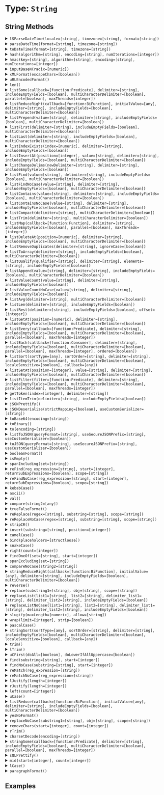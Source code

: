 [comment]: # (Note: This documentation is generated dynamically in the build process.  To modify the contents, change the javadoc on the type class, itself)

# Type: `String`



## String Methods

<details>
<summary><code>lSParseDateTime(locale=[string], timezone=[string], format=[string])</code></summary>

Parses a locale-specific datetime string or object

Arguments:

| Argument | Type | Required | Default |
|----------|------|----------|---------|
| `locale` | `string` | `false` | `null` |
| `timezone` | `string` | `false` | `null` |
| `format` | `string` | `false` | `null` |

</details>
<details>
<summary><code>parseDateTime(format=[string], timezone=[string])</code></summary>

Parses a datetime string or object

Arguments:

| Argument | Type | Required | Default |
|----------|------|----------|---------|
| `format` | `string` | `false` | `null` |
| `timezone` | `string` | `false` | `null` |

</details>
<details>
<summary><code>toDateTime(format=[string], timezone=[string])</code></summary>

Parses a datetime string or object

Arguments:

| Argument | Type | Required | Default |
|----------|------|----------|---------|
| `format` | `string` | `false` | `null` |
| `timezone` | `string` | `false` | `null` |

</details>
<details>
<summary><code>hash(algorithm=[string], encoding=[string], numIterations=[integer])</code></summary>

Creates an algorithmic hash of an object

Arguments:

| Argument | Type | Required | Default |
|----------|------|----------|---------|
| `algorithm` | `string` | `false` | `MD5` |
| `encoding` | `string` | `false` | `utf-8` |
| `numIterations` | `integer` | `false` | `1` |

</details>
<details>
<summary><code>hmac(key=[string], algorithm=[string], encoding=[string], numIterations=[integer])</code></summary>

Creates an algorithmic hash of an object

Arguments:

| Argument | Type | Required | Default |
|----------|------|----------|---------|
| `key` | `string` | `true` | `null` |
| `algorithm` | `string` | `false` | `HmacMD5` |
| `encoding` | `string` | `false` | `utf-8` |
| `numIterations` | `integer` | `false` | `1` |

</details>
<details>
<summary><code>inputBaseN(radix=[numeric])</code></summary>

Converts a string, using the base specified by radix, to an integer.

Arguments:

| Argument | Type | Required | Default |
|----------|------|----------|---------|
| `radix` | `numeric` | `true` | `null` |

</details>
<details>
<summary><code>xMLFormat(escapeChars=[boolean])</code></summary>

Formats a string so that special XML characters can be used as text in XML

Arguments:

| Argument | Type | Required | Default |
|----------|------|----------|---------|
| `escapeChars` | `boolean` | `false` | `false` |

</details>
<details>
<summary><code>uRLEncodedFormat()</code></summary>

Generates a URL-encoded string.

For example, it replaces spaces with %20, and non-alphanumeric characters with equivalent hexadecimal escape
 sequences. Passes arbitrary strings within a URL. *
</details>
<details>
<summary><code>len()</code></summary>

Returns the absolute value of a number
</details>
<details>
<summary><code>listSome(callback=[function:Predicate], delimiter=[string], includeEmptyFields=[boolean], multiCharacterDelimiter=[boolean], parallel=[boolean], maxThreads=[integer])</code></summary>

Tests whether any item in a list meets the specified callback

Arguments:

| Argument | Type | Required | Default |
|----------|------|----------|---------|
| `callback` | `function:Predicate` | `true` | `null` |
| `delimiter` | `string` | `false` | `,` |
| `includeEmptyFields` | `boolean` | `false` | `false` |
| `multiCharacterDelimiter` | `boolean` | `false` | `true` |
| `parallel` | `boolean` | `false` | `false` |
| `maxThreads` | `integer` | `false` | `null` |

</details>
<details>
<summary><code>listReduceRight(callback=[function:BiFunction], initialValue=[any], delimiter=[string], includeEmptyFields=[boolean], multiCharacterDelimiter=[boolean])</code></summary>

Run the provided udf over a reversed delimited list to reduce the values to a single output

Arguments:

| Argument | Type | Required | Default |
|----------|------|----------|---------|
| `callback` | `function:BiFunction` | `true` | `null` |
| `initialValue` | `any` | `false` | `null` |
| `delimiter` | `string` | `false` | `,` |
| `includeEmptyFields` | `boolean` | `false` | `false` |
| `multiCharacterDelimiter` | `boolean` | `false` | `true` |

</details>
<details>
<summary><code>listPrepend(value=[string], delimiter=[string], includeEmptyFields=[boolean], multiCharacterDelimiter=[boolean])</code></summary>

Filters a delimted list and returns the values from the callback test

Arguments:

| Argument | Type | Required | Default |
|----------|------|----------|---------|
| `value` | `string` | `true` | `null` |
| `delimiter` | `string` | `false` | `,` |
| `includeEmptyFields` | `boolean` | `false` | `false` |
| `multiCharacterDelimiter` | `boolean` | `false` | `true` |

</details>
<details>
<summary><code>listFirst(delimiter=[string], includeEmptyFields=[boolean], multiCharacterDelimiter=[boolean])</code></summary>

Returns the first or last item in a delimited list, according to the specified function name

Arguments:

| Argument | Type | Required | Default |
|----------|------|----------|---------|
| `delimiter` | `string` | `false` | `,` |
| `includeEmptyFields` | `boolean` | `false` | `false` |
| `multiCharacterDelimiter` | `boolean` | `false` | `false` |

</details>
<details>
<summary><code>listLast(delimiter=[string], includeEmptyFields=[boolean], multiCharacterDelimiter=[boolean])</code></summary>

Returns the first or last item in a delimited list, according to the specified function name

Arguments:

| Argument | Type | Required | Default |
|----------|------|----------|---------|
| `delimiter` | `string` | `false` | `,` |
| `includeEmptyFields` | `boolean` | `false` | `false` |
| `multiCharacterDelimiter` | `boolean` | `false` | `false` |

</details>
<details>
<summary><code>listIndexExists(index=[numeric], delimiter=[string], includeEmptyFields=[boolean])</code></summary>

Checks if a list has a given index

Arguments:

| Argument | Type | Required | Default |
|----------|------|----------|---------|
| `index` | `numeric` | `true` | `null` |
| `delimiter` | `string` | `false` | `,` |
| `includeEmptyFields` | `boolean` | `false` | `false` |

</details>
<details>
<summary><code>listInsertAt(position=[integer], value=[string], delimiter=[string], includeEmptyFields=[boolean], multiCharacterDelimiter=[boolean])</code></summary>

Filters a delimted list and returns the values from the callback test

Arguments:

| Argument | Type | Required | Default |
|----------|------|----------|---------|
| `position` | `integer` | `true` | `null` |
| `value` | `string` | `true` | `null` |
| `delimiter` | `string` | `false` | `,` |
| `includeEmptyFields` | `boolean` | `false` | `false` |
| `multiCharacterDelimiter` | `boolean` | `false` | `true` |

</details>
<details>
<summary><code>listChangeDelims(newDelimiter=[string], delimiter=[string], includeEmptyFields=[boolean])</code></summary>

Converts the delimiters of a list to the new delimiter.

Arguments:

| Argument | Type | Required | Default |
|----------|------|----------|---------|
| `newDelimiter` | `string` | `true` | `null` |
| `delimiter` | `string` | `false` | `,` |
| `includeEmptyFields` | `boolean` | `false` | `false` |

</details>
<details>
<summary><code>listFind(value=[string], delimiter=[string], includeEmptyFields=[boolean], multiCharacterDelimiter=[boolean])</code></summary>

Return int position of value in delimited list, case sensitive or case-insenstive variations

Arguments:

| Argument | Type | Required | Default |
|----------|------|----------|---------|
| `value` | `string` | `true` | `null` |
| `delimiter` | `string` | `false` | `,` |
| `includeEmptyFields` | `boolean` | `false` | `false` |
| `multiCharacterDelimiter` | `boolean` | `false` | `false` |

</details>
<details>
<summary><code>listFindNoCase(value=[string], delimiter=[string], includeEmptyFields=[boolean], multiCharacterDelimiter=[boolean])</code></summary>

Return int position of value in delimited list, case sensitive or case-insenstive variations

Arguments:

| Argument | Type | Required | Default |
|----------|------|----------|---------|
| `value` | `string` | `true` | `null` |
| `delimiter` | `string` | `false` | `,` |
| `includeEmptyFields` | `boolean` | `false` | `false` |
| `multiCharacterDelimiter` | `boolean` | `false` | `false` |

</details>
<details>
<summary><code>listContains(value=[string], delimiter=[string], includeEmptyFields=[boolean], multiCharacterDelimiter=[boolean])</code></summary>

Return int position of value in delimited list, case sensitive or case-insenstive variations

Arguments:

| Argument | Type | Required | Default |
|----------|------|----------|---------|
| `value` | `string` | `true` | `null` |
| `delimiter` | `string` | `false` | `,` |
| `includeEmptyFields` | `boolean` | `false` | `false` |
| `multiCharacterDelimiter` | `boolean` | `false` | `false` |

</details>
<details>
<summary><code>listContainsNoCase(value=[string], delimiter=[string], includeEmptyFields=[boolean], multiCharacterDelimiter=[boolean])</code></summary>

Return int position of value in delimited list, case sensitive or case-insenstive variations

Arguments:

| Argument | Type | Required | Default |
|----------|------|----------|---------|
| `value` | `string` | `true` | `null` |
| `delimiter` | `string` | `false` | `,` |
| `includeEmptyFields` | `boolean` | `false` | `false` |
| `multiCharacterDelimiter` | `boolean` | `false` | `false` |

</details>
<details>
<summary><code>listCompact(delimiter=[string], multiCharacterDelimiter=[boolean])</code></summary>

Compacts a list by removing empty items from the start and end of the list

Arguments:

| Argument | Type | Required | Default |
|----------|------|----------|---------|
| `delimiter` | `string` | `false` | `,` |
| `multiCharacterDelimiter` | `boolean` | `false` | `false` |

</details>
<details>
<summary><code>listTrim(delimiter=[string], multiCharacterDelimiter=[boolean])</code></summary>

Compacts a list by removing empty items from the start and end of the list

Arguments:

| Argument | Type | Required | Default |
|----------|------|----------|---------|
| `delimiter` | `string` | `false` | `,` |
| `multiCharacterDelimiter` | `boolean` | `false` | `false` |

</details>
<details>
<summary><code>listMap(callback=[function:Function], delimiter=[string], includeEmptyFields=[boolean], parallel=[boolean], maxThreads=[integer])</code></summary>

Used to iterate over a delimited list and run the function closure for each item in the list and create a new list from the returned values.

Arguments:

| Argument | Type | Required | Default |
|----------|------|----------|---------|
| `callback` | `function:Function` | `true` | `null` |
| `delimiter` | `string` | `false` | `,` |
| `includeEmptyFields` | `boolean` | `false` | `false` |
| `parallel` | `boolean` | `false` | `false` |
| `maxThreads` | `integer` | `false` | `null` |

</details>
<details>
<summary><code>listDeleteAt(position=[numeric], delimiter=[string], includeEmptyFields=[boolean], multiCharacterDelimiter=[boolean])</code></summary>

Deletes an element from a list.

Returns a copy of the list, without the
 specified element.

Arguments:

| Argument | Type | Required | Default |
|----------|------|----------|---------|
| `position` | `numeric` | `true` | `null` |
| `delimiter` | `string` | `false` | `,` |
| `includeEmptyFields` | `boolean` | `false` | `false` |
| `multiCharacterDelimiter` | `boolean` | `false` | `false` |

</details>
<details>
<summary><code>listRemoveDuplicates(delimiter=[string], ignoreCase=[boolean])</code></summary>

De-duplicates a delimited list - either case-sensitively or case-insenstively

Arguments:

| Argument | Type | Required | Default |
|----------|------|----------|---------|
| `delimiter` | `string` | `false` | `,` |
| `ignoreCase` | `boolean` | `false` | `false` |

</details>
<details>
<summary><code>listToArray(delimiter=[string], includeEmptyFields=[boolean], multiCharacterDelimiter=[boolean])</code></summary>

Converts a delimited list to an array

Arguments:

| Argument | Type | Required | Default |
|----------|------|----------|---------|
| `delimiter` | `string` | `false` | `,` |
| `includeEmptyFields` | `boolean` | `false` | `false` |
| `multiCharacterDelimiter` | `boolean` | `false` | `false` |

</details>
<details>
<summary><code>listQualify(qualifier=[string], delimiter=[string], elements=[string], includeEmptyFields=[boolean])</code></summary>

Inserts a string at the beginning and end of list elements.

Arguments:

| Argument | Type | Required | Default |
|----------|------|----------|---------|
| `qualifier` | `string` | `true` | `null` |
| `delimiter` | `string` | `false` | `,` |
| `elements` | `string` | `false` | `all` |
| `includeEmptyFields` | `boolean` | `false` | `false` |

</details>
<details>
<summary><code>listAppend(value=[string], delimiter=[string], includeEmptyFields=[boolean], multiCharacterDelimiter=[boolean])</code></summary>

Appends an element to a list

Arguments:

| Argument | Type | Required | Default |
|----------|------|----------|---------|
| `value` | `string` | `true` | `null` |
| `delimiter` | `string` | `false` | `,` |
| `includeEmptyFields` | `boolean` | `false` | `false` |
| `multiCharacterDelimiter` | `boolean` | `false` | `true` |

</details>
<details>
<summary><code>listValueCount(value=[string], delimiter=[string], includeEmptyFields=[boolean])</code></summary>

returns a count of the number of occurrences of a value in a list

Arguments:

| Argument | Type | Required | Default |
|----------|------|----------|---------|
| `value` | `string` | `true` | `null` |
| `delimiter` | `string` | `false` | `,` |
| `includeEmptyFields` | `boolean` | `false` | `false` |

</details>
<details>
<summary><code>listValueCountNoCase(value=[string], delimiter=[string], includeEmptyFields=[boolean])</code></summary>

returns a count of the number of occurrences of a value in a list

Arguments:

| Argument | Type | Required | Default |
|----------|------|----------|---------|
| `value` | `string` | `true` | `null` |
| `delimiter` | `string` | `false` | `,` |
| `includeEmptyFields` | `boolean` | `false` | `false` |

</details>
<details>
<summary><code>listAvg(delimiter=[string], multiCharacterDelimiter=[boolean])</code></summary>

Gets the average of all values in a list

Arguments:

| Argument | Type | Required | Default |
|----------|------|----------|---------|
| `delimiter` | `string` | `false` | `,` |
| `multiCharacterDelimiter` | `boolean` | `false` | `false` |

</details>
<details>
<summary><code>listLen(delimiter=[string], includeEmptyFields=[boolean])</code></summary>

Calculates the length of a list separated by the specified delimiter

Arguments:

| Argument | Type | Required | Default |
|----------|------|----------|---------|
| `delimiter` | `string` | `false` | `,` |
| `includeEmptyFields` | `boolean` | `false` | `false` |

</details>
<details>
<summary><code>listRest(delimiter=[string], includeEmptyFields=[boolean], offset=[integer])</code></summary>

Returns the remainder of a list after removing the first item

Arguments:

| Argument | Type | Required | Default |
|----------|------|----------|---------|
| `delimiter` | `string` | `false` | `,` |
| `includeEmptyFields` | `boolean` | `false` | `false` |
| `offset` | `integer` | `false` | `0` |

</details>
<details>
<summary><code>listGetAt(position=[numeric], delimiter=[string], includeEmptyFields=[boolean], multiCharacterDelimiter=[boolean])</code></summary>

Retrieves an item from a delimited list at the specified position

Arguments:

| Argument | Type | Required | Default |
|----------|------|----------|---------|
| `position` | `numeric` | `true` | `null` |
| `delimiter` | `string` | `false` | `,` |
| `includeEmptyFields` | `boolean` | `false` | `false` |
| `multiCharacterDelimiter` | `boolean` | `false` | `false` |

</details>
<details>
<summary><code>listEvery(callback=[function:Predicate], delimiter=[string], includeEmptyFields=[boolean], multiCharacterDelimiter=[boolean], parallel=[boolean], maxThreads=[integer])</code></summary>

Tests whether all items in a list meet the specified callback

Arguments:

| Argument | Type | Required | Default |
|----------|------|----------|---------|
| `callback` | `function:Predicate` | `true` | `null` |
| `delimiter` | `string` | `false` | `,` |
| `includeEmptyFields` | `boolean` | `false` | `false` |
| `multiCharacterDelimiter` | `boolean` | `false` | `true` |
| `parallel` | `boolean` | `false` | `false` |
| `maxThreads` | `integer` | `false` | `null` |

</details>
<details>
<summary><code>listEach(callback=[function:Consumer], delimiter=[string], includeEmptyFields=[boolean], multiCharacterDelimiter=[boolean], parallel=[boolean], maxThreads=[integer], ordered=[boolean])</code></summary>

Used to iterate over a delimited list and run the function closure for each item in the list.

Arguments:

| Argument | Type | Required | Default |
|----------|------|----------|---------|
| `callback` | `function:Consumer` | `true` | `null` |
| `delimiter` | `string` | `false` | `,` |
| `includeEmptyFields` | `boolean` | `false` | `false` |
| `multiCharacterDelimiter` | `boolean` | `false` | `true` |
| `parallel` | `boolean` | `false` | `false` |
| `maxThreads` | `integer` | `false` | `null` |
| `ordered` | `boolean` | `false` | `false` |

</details>
<details>
<summary><code>listSort(sortType=[any], sortOrder=[string], delimiter=[string], includeEmptyFields=[boolean], multiCharacterDelimiter=[boolean], localeSensitive=[boolean], callback=[any])</code></summary>

Sorts a delimited list and returns the result

Arguments:

| Argument | Type | Required | Default |
|----------|------|----------|---------|
| `sortType` | `any` | `false` | `null` |
| `sortOrder` | `string` | `false` | `asc` |
| `delimiter` | `string` | `false` | `,` |
| `includeEmptyFields` | `boolean` | `false` | `false` |
| `multiCharacterDelimiter` | `boolean` | `false` | `false` |
| `localeSensitive` | `boolean` | `false` | `null` |
| `callback` | `any` | `false` | `null` |

</details>
<details>
<summary><code>listSetAt(position=[integer], value=[string], delimiter=[string], includeEmptyFields=[boolean], multiCharacterDelimiter=[boolean])</code></summary>

Retrieves an item in to a delimited list at the specified position

Arguments:

| Argument | Type | Required | Default |
|----------|------|----------|---------|
| `position` | `integer` | `true` | `null` |
| `value` | `string` | `true` | `null` |
| `delimiter` | `string` | `false` | `,` |
| `includeEmptyFields` | `boolean` | `false` | `false` |
| `multiCharacterDelimiter` | `boolean` | `false` | `true` |

</details>
<details>
<summary><code>listFilter(filter=[function:Predicate], delimiter=[string], includeEmptyFields=[boolean], multiCharacterDelimiter=[boolean], parallel=[boolean], maxThreads=[integer])</code></summary>

Filters a delimted list and returns the values from the callback test

Arguments:

| Argument | Type | Required | Default |
|----------|------|----------|---------|
| `filter` | `function:Predicate` | `true` | `null` |
| `delimiter` | `string` | `false` | `,` |
| `includeEmptyFields` | `boolean` | `false` | `false` |
| `multiCharacterDelimiter` | `boolean` | `false` | `true` |
| `parallel` | `boolean` | `false` | `false` |
| `maxThreads` | `integer` | `false` | `null` |

</details>
<details>
<summary><code>getToken(index=[integer], delimiter=[string])</code></summary>

Determines whether a token of the list in the delimiters parameter is present in a string.

Returns the token found at position index of the string, as a string.
 If index is greater than the number of tokens in the string, returns an empty string.

Arguments:

| Argument | Type | Required | Default |
|----------|------|----------|---------|
| `index` | `integer` | `true` | `null` |
| `delimiter` | `string` | `false` | `,` |

</details>
<details>
<summary><code>listItemTrim(delimiter=[string], includeEmptyFields=[boolean])</code></summary>

Trims each item in the list.

Arguments:

| Argument | Type | Required | Default |
|----------|------|----------|---------|
| `delimiter` | `string` | `false` | `,` |
| `includeEmptyFields` | `boolean` | `false` | `false` |

</details>
<details>
<summary><code>jSONPrettify()</code></summary>

Prettifies a JSON string.
</details>
<details>
<summary><code>jSONDeserialize(strictMapping=[boolean], useCustomSerializer=[string])</code></summary>

Converts a JSON (JavaScript Object Notation) string data representation into data, such as a structure or array.

Arguments:

| Argument | Type | Required | Default |
|----------|------|----------|---------|
| `strictMapping` | `boolean` | `false` | `true` |
| `useCustomSerializer` | `string` | `false` | `null` |

</details>
<details>
<summary><code>toBase64(encoding=[string])</code></summary>

Calculates the Base64 representation of a string or binary object.

The Base64 format uses printable characters, allowing binary data to be sent in
 forms and e-mail, and stored in a database or file.

Arguments:

| Argument | Type | Required | Default |
|----------|------|----------|---------|
| `encoding` | `string` | `false` | `UTF-8` |

</details>
<details>
<summary><code>toBinary()</code></summary>

Calculates the binary representation of Base64-encoded data.
</details>
<details>
<summary><code>to(encoding=[string])</code></summary>

Converts a value to a string.

Arguments:

| Argument | Type | Required | Default |
|----------|------|----------|---------|
| `encoding` | `string` | `false` | `null` |

</details>
<details>
<summary><code>listToJSON(queryFormat=[string], useSecureJSONPrefix=[string], useCustomSerializer=[boolean])</code></summary>

Converts a BoxLang variable into a JSON (JavaScript Object Notation) string.

Arguments:

| Argument | Type | Required | Default |
|----------|------|----------|---------|
| `queryFormat` | `string` | `false` | `row` |
| `useSecureJSONPrefix` | `string` | `false` | `false` |
| `useCustomSerializer` | `boolean` | `false` | `null` |

</details>
<details>
<summary><code>toJSON(queryFormat=[string], useSecureJSONPrefix=[string], useCustomSerializer=[boolean])</code></summary>

Converts a BoxLang variable into a JSON (JavaScript Object Notation) string.

Arguments:

| Argument | Type | Required | Default |
|----------|------|----------|---------|
| `queryFormat` | `string` | `false` | `row` |
| `useSecureJSONPrefix` | `string` | `false` | `false` |
| `useCustomSerializer` | `boolean` | `false` | `null` |

</details>
<details>
<summary><code>booleanFormat()</code></summary>

Returns the value formatted as a boolean string
</details>
<details>
<summary><code>isEmpty()</code></summary>

Determine whether a given value is empty
</details>
<details>
<summary><code>spanIncluding(set=[string])</code></summary>

Gets characters from a string, from the beginning to a character that is NOT in a specified set of characters.

The search is case-sensitive.

Arguments:

| Argument | Type | Required | Default |
|----------|------|----------|---------|
| `set` | `string` | `true` | `null` |

</details>
<details>
<summary><code>reFind(reg_expression=[string], start=[integer], returnSubExpressions=[boolean], scope=[string])</code></summary>

Uses a regular expression (RE) to search a string for a pattern, starting from a specified position.

The search is case-sensitive.
 It will return numeric if returnsubexpressions is false and a struct of arrays named "len", "match" and "pos" when returnsubexpressions is true.

Arguments:

| Argument | Type | Required | Default |
|----------|------|----------|---------|
| `reg_expression` | `string` | `true` | `null` |
| `start` | `integer` | `false` | `1` |
| `returnSubExpressions` | `boolean` | `false` | `false` |
| `scope` | `string` | `false` | `one` |

</details>
<details>
<summary><code>reFindNoCase(reg_expression=[string], start=[integer], returnSubExpressions=[boolean], scope=[string])</code></summary>

Uses a regular expression (RE) to search a string for a pattern, starting from a specified position.

The search is case-sensitive.
 It will return numeric if returnsubexpressions is false and a struct of arrays named "len", "match" and "pos" when returnsubexpressions is true.

Arguments:

| Argument | Type | Required | Default |
|----------|------|----------|---------|
| `reg_expression` | `string` | `true` | `null` |
| `start` | `integer` | `false` | `1` |
| `returnSubExpressions` | `boolean` | `false` | `false` |
| `scope` | `string` | `false` | `one` |

</details>
<details>
<summary><code>kebabCase()</code></summary>

Convert a string to kebab case
</details>
<details>
<summary><code>ascii()</code></summary>

Determine the ASCII value of a character
</details>
<details>
<summary><code>val()</code></summary>

Converts numeric characters and the first period found that occur at the beginning of a string to a number.

A period not accompianied by at least
 one numeric digit will be ignored. If no numeric digits are found at the start of the string, zero will be returned.
</details>
<details>
<summary><code>compare(string2=[any])</code></summary>

Performs a case-sensitive comparison of two strings.

-1, if string1 is less than string2
 0, if string1 is equal to string2
 1, if string1 is greater than string2

Arguments:

| Argument | Type | Required | Default |
|----------|------|----------|---------|
| `string2` | `any` | `true` | `null` |

</details>
<details>
<summary><code>trueFalseFormat()</code></summary>

Return Yes/No based on whether the input is true/false
</details>
<details>
<summary><code>reReplace(regex=[string], substring=[string], scope=[string])</code></summary>

Uses a regular expression (regex) to search a string for a string pattern and replace it with another.

The search is case-sensitive.

Arguments:

| Argument | Type | Required | Default |
|----------|------|----------|---------|
| `regex` | `string` | `true` | `null` |
| `substring` | `string` | `true` | `null` |
| `scope` | `string` | `true` | `one` |

</details>
<details>
<summary><code>reReplaceNoCase(regex=[string], substring=[string], scope=[string])</code></summary>

Uses a regular expression (regex) to search a string for a string pattern and replace it with another.

The search is case-sensitive.

Arguments:

| Argument | Type | Required | Default |
|----------|------|----------|---------|
| `regex` | `string` | `true` | `null` |
| `substring` | `string` | `true` | `null` |
| `scope` | `string` | `true` | `one` |

</details>
<details>
<summary><code>stripCR()</code></summary>

Deletes return characters from a string.
</details>
<details>
<summary><code>insert(substring=[string], position=[integer])</code></summary>

Inserts a substring into another string at a specified position.

Arguments:

| Argument | Type | Required | Default |
|----------|------|----------|---------|
| `substring` | `string` | `true` | `null` |
| `position` | `integer` | `true` | `null` |

</details>
<details>
<summary><code>camelCase()</code></summary>

Convert a string to camel case
</details>
<details>
<summary><code>bind(placeholders=[structloose])</code></summary>

This BIF allows you to bind a string with placeholders to a set of values.

Each placeholder is defined as ,{@code ${placeholder-name}}, and can be used anywhere
 and multiple times in the string.

Arguments:

| Argument | Type | Required | Default |
|----------|------|----------|---------|
| `placeholders` | `struct` | `true` | `null` |

</details>
<details>
<summary><code>snakeCase()</code></summary>

Convert a string to snake case
</details>
<details>
<summary><code>right(count=[integer])</code></summary>

Extract the rightmost count characters from a string

Arguments:

| Argument | Type | Required | Default |
|----------|------|----------|---------|
| `count` | `integer` | `true` | `null` |

</details>
<details>
<summary><code>findOneOf(set=[string], start=[integer])</code></summary>

Finds the first occurrence of any character in a set of characters, from a specified start position.

Arguments:

| Argument | Type | Required | Default |
|----------|------|----------|---------|
| `set` | `string` | `true` | `null` |
| `start` | `integer` | `false` | `1` |

</details>
<details>
<summary><code>spanExcluding(set=[string])</code></summary>

Get characters from a string, from the beginning to a character that is in a specified set of characters.

The search is case-sensitive.

Arguments:

| Argument | Type | Required | Default |
|----------|------|----------|---------|
| `set` | `string` | `true` | `null` |

</details>
<details>
<summary><code>compareNoCase(string2=[string])</code></summary>

Performs a case-insensitive comparison of two strings.

-1, if string1 is less than string2
 0, if string1 is equal to string2
 1, if string1 is greater than string2

Arguments:

| Argument | Type | Required | Default |
|----------|------|----------|---------|
| `string2` | `string` | `true` | `null` |

</details>
<details>
<summary><code>stringReduceRight(callback=[function:BiFunction], initialValue=[any], delimiter=[string], includeEmptyFields=[boolean], multiCharacterDelimiter=[boolean])</code></summary>

Run the provided udf over a reversed string to reduce the values to a single output

Arguments:

| Argument | Type | Required | Default |
|----------|------|----------|---------|
| `callback` | `function:BiFunction` | `true` | `null` |
| `initialValue` | `any` | `false` | `null` |
| `delimiter` | `string` | `false` | `,` |
| `includeEmptyFields` | `boolean` | `false` | `false` |
| `multiCharacterDelimiter` | `boolean` | `false` | `true` |

</details>
<details>
<summary><code>reverse()</code></summary>

Reverse the order of characters in a string
</details>
<details>
<summary><code>replace(substring1=[string], obj=[string], scope=[string])</code></summary>

Replaces occurrences of substring1 in a string with obj, in a specified scope.

The search is case-sensitive. Function returns original string with
 replacements made

Arguments:

| Argument | Type | Required | Default |
|----------|------|----------|---------|
| `substring1` | `string` | `true` | `null` |
| `obj` | `string` | `true` | `null` |
| `scope` | `string` | `true` | `once` |

</details>
<details>
<summary><code>replaceList(list1=[string], list2=[string], delimiter_list1=[string], delimiter_list2=[string], includeEmptyFields=[boolean])</code></summary>

Replaces occurrences of the elements from a delimited list, in a string with corresponding elements from another delimited list.

Arguments:

| Argument | Type | Required | Default |
|----------|------|----------|---------|
| `list1` | `string` | `true` | `null` |
| `list2` | `string` | `true` | `null` |
| `delimiter_list1` | `string` | `false` | `,` |
| `delimiter_list2` | `string` | `false` | `,` |
| `includeEmptyFields` | `boolean` | `false` | `false` |

</details>
<details>
<summary><code>replaceListNoCase(list1=[string], list2=[string], delimiter_list1=[string], delimiter_list2=[string], includeEmptyFields=[boolean])</code></summary>

Replaces occurrences of the elements from a delimited list, in a string with corresponding elements from another delimited list.

Arguments:

| Argument | Type | Required | Default |
|----------|------|----------|---------|
| `list1` | `string` | `true` | `null` |
| `list2` | `string` | `true` | `null` |
| `delimiter_list1` | `string` | `false` | `,` |
| `delimiter_list2` | `string` | `false` | `,` |
| `includeEmptyFields` | `boolean` | `false` | `false` |

</details>
<details>
<summary><code>slugify(maxLength=[numeric], allow=[string])</code></summary>

Slugify a string for URL safety

Arguments:

| Argument | Type | Required | Default |
|----------|------|----------|---------|
| `maxLength` | `numeric` | `false` | `0` |
| `allow` | `string` | `false` | `null` |

</details>
<details>
<summary><code>wrap(limit=[integer], strip=[boolean])</code></summary>

nullArguments:

| Argument | Type | Required | Default |
|----------|------|----------|---------|
| `limit` | `integer` | `true` | `null` |
| `strip` | `boolean` | `false` | `false` |

</details>
<details>
<summary><code>pascalCase()</code></summary>

Convert a string to pascal case
</details>
<details>
<summary><code>stringSort(sortType=[any], sortOrder=[string], delimiter=[string], includeEmptyFields=[boolean], multiCharacterDelimiter=[boolean], localeSensitive=[boolean], callback=[any])</code></summary>

Sorts a string and returns the result

Arguments:

| Argument | Type | Required | Default |
|----------|------|----------|---------|
| `sortType` | `any` | `false` | `null` |
| `sortOrder` | `string` | `false` | `asc` |
| `delimiter` | `string` | `false` | `,` |
| `includeEmptyFields` | `boolean` | `false` | `false` |
| `multiCharacterDelimiter` | `boolean` | `false` | `false` |
| `localeSensitive` | `boolean` | `false` | `null` |
| `callback` | `any` | `false` | `null` |

</details>
<details>
<summary><code>trim()</code></summary>

Trim whitespace from the beginning and end of a string
</details>
<details>
<summary><code>lTrim()</code></summary>

Trim leading whitespace from a string
</details>
<details>
<summary><code>uCFirst(doAll=[boolean], doLowerIfAllUppercase=[boolean])</code></summary>

Transform the first letter of a string to uppercase or the first letter of each word, and optionally lowercase uppercase characters.

Arguments:

| Argument | Type | Required | Default |
|----------|------|----------|---------|
| `doAll` | `boolean` | `false` | `false` |
| `doLowerIfAllUppercase` | `boolean` | `false` | `false` |

</details>
<details>
<summary><code>find(substring=[string], start=[integer])</code></summary>

Finds the first occurrence of a substring in a string, from a specified start position.

Arguments:

| Argument | Type | Required | Default |
|----------|------|----------|---------|
| `substring` | `string` | `true` | `null` |
| `start` | `integer` | `false` | `1` |

</details>
<details>
<summary><code>findNoCase(substring=[string], start=[integer])</code></summary>

Finds the first occurrence of a substring in a string, from a specified start position.

Arguments:

| Argument | Type | Required | Default |
|----------|------|----------|---------|
| `substring` | `string` | `true` | `null` |
| `start` | `integer` | `false` | `1` |

</details>
<details>
<summary><code>reMatch(reg_expression=[string])</code></summary>

Uses a regular expression (RE) to search a string for a pattern, starting from a specified position.

Arguments:

| Argument | Type | Required | Default |
|----------|------|----------|---------|
| `reg_expression` | `string` | `true` | `null` |

</details>
<details>
<summary><code>reMatchNoCase(reg_expression=[string])</code></summary>

Uses a regular expression (RE) to search a string for a pattern, starting from a specified position.

Arguments:

| Argument | Type | Required | Default |
|----------|------|----------|---------|
| `reg_expression` | `string` | `true` | `null` |

</details>
<details>
<summary><code>lJustify(length=[integer])</code></summary>

Justifies characters in a string of a specified length, either left or right.

Arguments:

| Argument | Type | Required | Default |
|----------|------|----------|---------|
| `length` | `integer` | `true` | `null` |

</details>
<details>
<summary><code>rJustify(length=[integer])</code></summary>

Justifies characters in a string of a specified length, either left or right.

Arguments:

| Argument | Type | Required | Default |
|----------|------|----------|---------|
| `length` | `integer` | `true` | `null` |

</details>
<details>
<summary><code>left(count=[integer])</code></summary>

Extract the leftmost count characters from a string

Arguments:

| Argument | Type | Required | Default |
|----------|------|----------|---------|
| `count` | `integer` | `true` | `null` |

</details>
<details>
<summary><code>uCase()</code></summary>

Uppercase a string
</details>
<details>
<summary><code>listReduce(callback=[function:BiFunction], initialValue=[any], delimiter=[string], includeEmptyFields=[boolean], multiCharacterDelimiter=[boolean])</code></summary>

Run the provided udf over a delimited list to reduce the values to a single output

Arguments:

| Argument | Type | Required | Default |
|----------|------|----------|---------|
| `callback` | `function:BiFunction` | `true` | `null` |
| `initialValue` | `any` | `false` | `null` |
| `delimiter` | `string` | `false` | `,` |
| `includeEmptyFields` | `boolean` | `false` | `false` |
| `multiCharacterDelimiter` | `boolean` | `false` | `true` |

</details>
<details>
<summary><code>yesNoFormat()</code></summary>

Return Yes/No based on whether the input is true/false
</details>
<details>
<summary><code>replaceNoCase(substring1=[string], obj=[string], scope=[string])</code></summary>

Replaces occurrences of substring1 in a string with obj, in a specified scope.

The search is case-sensitive. Function returns original string with
 replacements made

Arguments:

| Argument | Type | Required | Default |
|----------|------|----------|---------|
| `substring1` | `string` | `true` | `null` |
| `obj` | `string` | `true` | `null` |
| `scope` | `string` | `true` | `once` |

</details>
<details>
<summary><code>removeChars(start=[integer], count=[integer])</code></summary>

Removes characters from a string.

Arguments:

| Argument | Type | Required | Default |
|----------|------|----------|---------|
| `start` | `integer` | `true` | `null` |
| `count` | `integer` | `true` | `null` |

</details>
<details>
<summary><code>rTrim()</code></summary>

Trim trailing whitespace from a string
</details>
<details>
<summary><code>charsetDecode(encoding=[string])</code></summary>

Encodes a string to a binary representation

Arguments:

| Argument | Type | Required | Default |
|----------|------|----------|---------|
| `encoding` | `string` | `false` | `utf-8` |

</details>
<details>
<summary><code>stringSome(callback=[function:Predicate], delimiter=[string], includeEmptyFields=[boolean], multiCharacterDelimiter=[boolean], parallel=[boolean], maxThreads=[integer])</code></summary>

Tests whether any item in a string meets the specified callback

Arguments:

| Argument | Type | Required | Default |
|----------|------|----------|---------|
| `callback` | `function:Predicate` | `true` | `null` |
| `delimiter` | `string` | `false` | `,` |
| `includeEmptyFields` | `boolean` | `false` | `false` |
| `multiCharacterDelimiter` | `boolean` | `false` | `true` |
| `parallel` | `boolean` | `false` | `false` |
| `maxThreads` | `integer` | `false` | `null` |

</details>
<details>
<summary><code>sQLPrettify()</code></summary>

Prettify a SQL string
</details>
<details>
<summary><code>mid(start=[integer], count=[integer])</code></summary>

Extract a substring from a string

Arguments:

| Argument | Type | Required | Default |
|----------|------|----------|---------|
| `start` | `integer` | `true` | `null` |
| `count` | `integer` | `true` | `null` |

</details>
<details>
<summary><code>lCase()</code></summary>

Uppercase a string
</details>
<details>
<summary><code>paragraphFormat()</code></summary>

Replaces characters in a string: Single newline characters (CR/LF sequences) with spaces and double newline characters with HTML paragraph tags
</details>


## Examples
